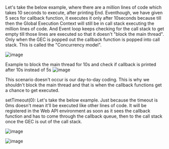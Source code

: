 Let's take the below example, where there are a million lines of code which takes 10 seconds to execute, after printing End. 
Eventhough, we have given 5 secs for callback function, it executes it only after 10seconds because till then the Global Execution Context will still be in call stack executing the million lines of code. And Event loop keeps checking for the call stack to get empty till those lines are executed so that it doesn't "block the main thread". Only when the GEC is popped out the callback function is popped into call stack. This is called the "Concurrency model".

![image](https://github.com/Gayathri229/JavaScript/assets/60467364/c2f9f27c-ada7-41dc-b370-29e08c0f58f2)

Example to block the main thread for 10s and check if callback is printed after 10s instead of 5s
![image](https://github.com/Gayathri229/JavaScript/assets/60467364/09a4aad0-0ecc-4feb-a2cc-f4cdeb38eaa7)


This scenario doesn't occur is our day-to-day coding. This is why we shouldn't block the main thread and that is when the callback functions get a chance to get executed. 

setTimeout(0):
Let's take the below example. Just because the timeout is 0ms doesn't mean it'll be executed like other lines of code. It will be registered in the Web API environment as soon as it sees the callback function and has to come through the callback queue, then to the call stack once the GEC is out of the call stack.

![image](https://github.com/Gayathri229/JavaScript/assets/60467364/54314cc9-2208-476e-b965-40631be1d523)

![image](https://github.com/Gayathri229/JavaScript/assets/60467364/e88c8d6b-c048-4ca7-a04c-dd5f56da5a11)

